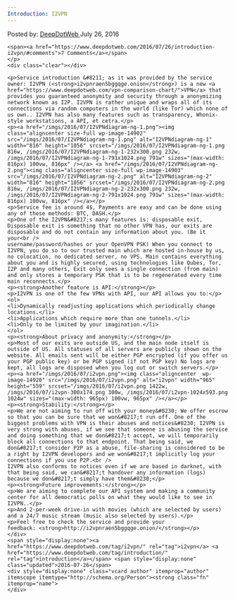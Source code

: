 ```yaml
---
Introduction: I2VPN
---
```

<article class="post-listing post-14856 post type-post status-publish format-standard has-post-thumbnail hentry  tag-i2vpn tag-introduction">
    <div class="post-inner">
        <span>Posted by: <a href="https://www.deepdotweb.com/author/admin/" title="">DeepDotWeb </a></span>
    <span>July 26, 2016</span>
    
    <span><a href="https://www.deepdotweb.com/2016/07/26/introduction-i2vpn/#comments">7 Comments</a></span>
    </p>
    <div class="clear"></div>
    
    <p>Service introduction &#8211; as it was provided by the service owner: I2VPN (<strong>i2vpnraen5bggqge.onion</strong>) is a new <a href="https://www.deepdotweb.com/vpn-comparison-chart/">VPN</a> that provides you guaranteed anonymity and security through a anonymizing network known as I2P. I2VPN is rather unique and wraps all of its connections via random computers in the world (like Tor) which none of us own.. I2VPN has also many features such as transparency, Whonix-style workstations, a API, et cetra.</p>
    <p><a href="/imgs/2016/07/I2VPNdiagram-ng-1.png"><img class="aligncenter size-full wp-image-14902" src="/imgs/2016/07/I2VPNdiagram-ng-1.png" alt="I2VPNdiagram-ng-1" width="816" height="1056" srcset="/imgs/2016/07/I2VPNdiagram-ng-1.png 816w, /imgs/2016/07/I2VPNdiagram-ng-1-232x300.png 232w, /imgs/2016/07/I2VPNdiagram-ng-1-791x1024.png 791w" sizes="(max-width: 816px) 100vw, 816px" /></a> <a href="/imgs/2016/07/I2VPNdiagram-ng-2.png"><img class="aligncenter size-full wp-image-14903" src="/imgs/2016/07/I2VPNdiagram-ng-2.png" alt="I2VPNdiagram-ng-2" width="816" height="1056" srcset="/imgs/2016/07/I2VPNdiagram-ng-2.png 816w, /imgs/2016/07/I2VPNdiagram-ng-2-232x300.png 232w, /imgs/2016/07/I2VPNdiagram-ng-2-791x1024.png 791w" sizes="(max-width: 816px) 100vw, 816px" /></a></p>
    <p>Service fee is around 4$, Payments are easy and can be done using any of these methods: BTC, DASH.</p>
    <p>One of the I2VPN&#8217;s many features is: disposable exit, Disposable exit is something that no other VPN has, our exits are disposable and do not contain any information about you. (Be it your<br />
    username/password/hashes or your OpenVPN PSK) When you connect to I2VPN, you do so to our trusted main which are hosted in-house by us, no colocation, no dedicated server, no VPS. Main contains everything about you and is highly secured, using technologies like Qubes, Tor, I2P and many others, Exit only sees a single connection (from main) and only stores a temporary PSK that is to be regenerated every time main reconnects.</p>
    <p><strong>Another feature is API:</strong></p>
    <p>I2VPN is one of the few VPNs with API, our API allows you to:</p>
    <ol>
    <li>Dynamically readjusting applications which periodically change locations.</li>
    <li>Applications which require more than one tunnels.</li>
    <li>Only to be limited by your imagination.</li>
    </ol>
    <p><strong>About privacy and anonymity:</strong></p>
    <p>Most of our exits are outside US, and the main node itself is outside of US. All statuses of all servers are publicly shown on the website. All emails sent will be either PGP encrypted (if you offer us your PGP public key) or be PGP signed (if not PGP key) No logs are kept, all logs are disposed when you log out or switch servers.</p>
    <p><a href="/imgs/2016/07/i2vpn.png"><img class="aligncenter  wp-image-14920" src="/imgs/2016/07/i2vpn.png" alt="i2vpn" width="965" height="559" srcset="/imgs/2016/07/i2vpn.png 1422w, /imgs/2016/07/i2vpn-300x174.png 300w, /imgs/2016/07/i2vpn-1024x593.png 1024w" sizes="(max-width: 965px) 100vw, 965px" /></a></p>
    <p><strong>Stability:</strong></p>
    <p>We are not aiming to run off with your money&#8230; We offer escrow so that you can be sure that we won&#8217;t run off. One of the biggest problems with VPN is their abuses and notices&#8230; I2VPN is very strong with abuses, if we see that someone is abusing the service and doing something that we don&#8217;t accept, we will temporarily block all connections to that endpoint. That being said, we don&#8217;t consider P2P as a abuse, file-sharing is considered to be a right by I2VPN developers and we won&#8217;t implicitly log your connections if you use P2P.<br />
    I2VPN also conforms to notices even if we are based in darknet, with that being said, we can&#8217;t handover any information (logs) because we don&#8217;t simply have them&#8230;</p>
    <p><strong>Future improvements:</strong></p>
    <p>We are aiming to complete our API system and making a community center for all democratic polls on what they would like to see in I2VPN..</p>
    <p>And 2-per-week drive-in with movies (which are selected by users) and a 24/7 music stream (music also selected by users).</p>
    <p>Feel free to check the service and provide your feedback: <strong>http://i2vpnraen5bggqge.onion/</strong></p>
    </div>
    <span style="display:none"><a href="https://www.deepdotweb.com/tag/i2vpn/" rel="tag">i2vpn</a> <a href="https://www.deepdotweb.com/tag/introduction/" rel="tag">introduction</a></span> <span style="display:none" class="updated">2016-07-26</span>
    <div style="display:none" class="vcard author" itemprop="author" itemscope itemtype="http://schema.org/Person"><strong class="fn" itemprop="name">
    </div>
</article>

